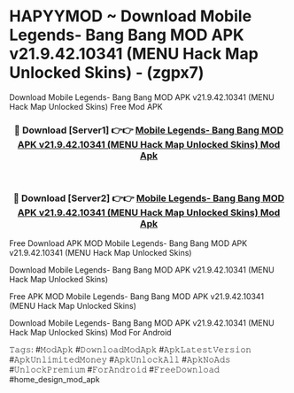 # HAPYYMOD ~ Download Mobile Legends- Bang Bang MOD APK v21.9.42.10341 (MENU Hack Map Unlocked Skins) - (zgpx7)
Download Mobile Legends- Bang Bang MOD APK v21.9.42.10341 (MENU Hack Map Unlocked Skins) Free Mod APK

<div align="center">
<h3>🔴 Download [Server1] 👉👉 <a href="https://apk-comot.site?title=Mobile_Legends-_Bang_Bang_MOD_APK_v21.9.42.10341_(MENU_Hack_Map_Unlocked_Skins)">Mobile Legends- Bang Bang MOD APK v21.9.42.10341 (MENU Hack Map Unlocked Skins) Mod Apk</a></h3><br>

<h3>🔴 Download [Server2] 👉👉 <a href="https://apk-comot.site?title=Mobile_Legends-_Bang_Bang_MOD_APK_v21.9.42.10341_(MENU_Hack_Map_Unlocked_Skins)">Mobile Legends- Bang Bang MOD APK v21.9.42.10341 (MENU Hack Map Unlocked Skins) Mod Apk</a></h3>
</div>


Free Download APK MOD Mobile Legends- Bang Bang MOD APK v21.9.42.10341 (MENU Hack Map Unlocked Skins)

Download Mobile Legends- Bang Bang MOD APK v21.9.42.10341 (MENU Hack Map Unlocked Skins) 

Free APK MOD Mobile Legends- Bang Bang MOD APK v21.9.42.10341 (MENU Hack Map Unlocked Skins) 

Download Mobile Legends- Bang Bang MOD APK v21.9.42.10341 (MENU Hack Map Unlocked Skins) Mod For Android

𝚃𝚊𝚐𝚜: #𝙼𝚘𝚍𝙰𝚙𝚔 #𝙳𝚘𝚠𝚗𝚕𝚘𝚊𝚍𝙼𝚘𝚍𝙰𝚙𝚔 #𝙰𝚙𝚔𝙻𝚊𝚝𝚎𝚜𝚝𝚅𝚎𝚛𝚜𝚒𝚘𝚗 #𝙰𝚙𝚔𝚄𝚗𝚕𝚒𝚖𝚒𝚝𝚎𝚍𝙼𝚘𝚗𝚎𝚢 #𝙰𝚙𝚔𝚄𝚗𝚕𝚘𝚌𝚔𝙰𝚕𝚕 #𝙰𝚙𝚔𝙽𝚘𝙰𝚍𝚜 #𝚄𝚗𝚕𝚘𝚌𝚔𝙿𝚛𝚎𝚖𝚒𝚞𝚖 #𝙵𝚘𝚛𝙰𝚗𝚍𝚛𝚘𝚒𝚍 #𝙵𝚛𝚎𝚎𝙳𝚘𝚠𝚗𝚕𝚘𝚊𝚍 #home_design_mod_apk